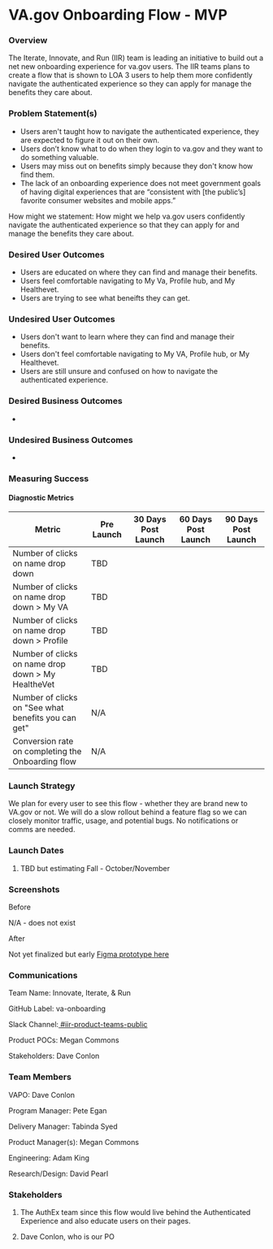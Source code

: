 # **VA.gov Onboarding Flow - MVP**

### **Overview** 
The Iterate, Innovate, and Run (IIR) team is leading an initiative to build out a net new onboarding experience for va.gov users. The IIR teams plans to create a flow that is shown to LOA 3 users to help them more confidently navigate the authenticated experience so they can apply for manage the benefits they care about.

### **Problem Statement(s)**
- Users aren't taught how to navigate the authenticated experience, they are expected to figure it out on their own.
- Users don’t know what to do when they login to va.gov and they want to do something valuable.
- Users may miss out on benefits simply because they don't know how find them.
- The lack of an onboarding experience does not meet government goals of having digital experiences that are “consistent with [the public’s] favorite consumer websites and mobile apps.”

How might we statement: How might we help va.gov users confidently navigate the authenticated experience so that they can apply for and manage the benefits they care about.

### **Desired User Outcomes**
- Users are educated on where they can find and manage their benefits. 
- Users feel comfortable navigating to My Va, Profile hub, and My Healthevet.
- Users are trying to see what beneifts they can get.

### **Undesired User Outcomes**
- Users don't want to learn where they can find and manage their benefits.
- Users don't feel comfortable navigating to My VA, Profile hub, or My Healthevet.
- Users are still unsure and confused on how to navigate the authenticated experience.

### **Desired Business Outcomes**
- 

### **Undesired Business Outcomes**
- 

### **Measuring Success**

#### **Diagnostic Metrics**

| Metric                                                        | Pre Launch | 30 Days Post Launch | 60 Days Post Launch | 90 Days Post Launch |
| ------------------------------------------------------------- | ---------- | ------------------- | ------------------- | ------------------- |
| Number of clicks on name drop down                            | TBD        |                     |                     |                     |
| Number of clicks on name drop down > My VA                    | TBD        |                     |                     |                     |
| Number of clicks on name drop down > Profile                  | TBD        |                     |                     |                     |
| Number of clicks on name drop down > My HealtheVet            | TBD        |                     |                     |                     |
| Number of clicks on "See what benefits you can get"           | N/A        |                     |                     |                     |
| Conversion rate on completing the Onboarding flow             | N/A        |                     |                     |                     |

### **Launch Strategy**

We plan for every user to see this flow - whether they are brand new to VA.gov or not. We will do a slow rollout behind a feature flag so we can closely monitor traffic, usage, and potential bugs. No notifications or comms are needed.

### **Launch Dates**

1. TBD but estimating Fall - October/November

### **Screenshots**

Before 

N/A - does not exist

After

Not yet finalized but early [Figma prototype here]([https://www.figma.com/design/awqwt6nhCwGeVq5nWj7wFb/Task-List?node-id=267-12552\&p=f\&t=w3XN1MzAyzIx0Ugt-0](https://www.figma.com/proto/awqwt6nhCwGeVq5nWj7wFb/Task-List?node-id=966-8441&t=YcoqX0kk9Yr9qLQJ-0&scaling=scale-down&content-scaling=fixed&page-id=869%3A21592&starting-point-node-id=966%3A8441&show-proto-sidebar=1))

### **Communications**

Team Name: Innovate, Iterate, & Run

GitHub Label: va-onboarding

Slack Channel:[ #iir-product-teams-public](https://dsva.slack.com/archives/C05RJS5DANT)

Product POCs: Megan Commons 

Stakeholders: Dave Conlon

### **Team Members**

VAPO: Dave Conlon

Program Manager: Pete Egan

Delivery Manager: Tabinda Syed

Product Manager(s): Megan Commons

Engineering: Adam King

Research/Design: David Pearl


### **Stakeholders**

1. The AuthEx team since this flow would live behind the Authenticated Experience and also educate users on their pages.

2. Dave Conlon, who is our PO


